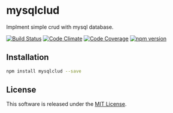 mysqlclud
=====

Implment simple crud with mysql database.

<!-- Badge start -->

[![Build Status][my_travis_badge_url]][my_travis_url]
[![Code Climate][my_codeclimate_badge_url]][my_codeclimate_url]
[![Code Coverage][my_codeclimate_coverage_badge_url]][my_codeclimate_url]
[![npm version][my_npm_budge_url]][my_npm_url]


Installation
-----

```bash
npm install mysqlclud --save
```


License
-------
This software is released under the [MIT License][my_license_url].



<!-- Links start -->

[nodejs_url]: http://nodejs.org/
[npm_url]: https://www.npmjs.com/
[nvm_url]: https://github.com/creationix/nvm
[bitdeli_url]: https://bitdeli.com/free
[my_bitdeli_badge_url]: https://d2weczhvl823v0.cloudfront.net/okunishinishi/node-mysqlclud/trend.png
[my_repo_url]: https://github.com/okunishinishi/node-mysqlclud
[my_travis_url]: http://travis-ci.org/okunishinishi/node-mysqlclud
[my_travis_badge_url]: http://img.shields.io/travis/okunishinishi/node-mysqlclud.svg?style=flat
[my_license_url]: https://github.com/okunishinishi/node-mysqlclud/blob/master/LICENSE
[my_codeclimate_url]: http://codeclimate.com/github/okunishinishi/node-mysqlclud
[my_codeclimate_badge_url]: http://img.shields.io/codeclimate/github/okunishinishi/node-mysqlclud.svg?style=flat
[my_codeclimate_coverage_badge_url]: http://img.shields.io/codeclimate/coverage/github/okunishinishi/node-mysqlclud.svg?style=flat
[my_apiguide_url]: http://okunishinishi.github.io/node-mysqlclud/apiguide
[my_lib_apiguide_url]: http://okunishinishi.github.io/node-mysqlclud/apiguide/module-mysqlclud_lib.html
[my_coverage_url]: http://okunishinishi.github.io/node-mysqlclud/coverage/lcov-report
[my_coverage_report_url]: http://okunishinishi.github.io/node-mysqlclud/coverage/lcov-report/
[my_gratipay_url]: https://gratipay.com/okunishinishi/
[my_gratipay_budge_url]: http://img.shields.io/gratipay/okunishinishi.svg?style=flat
[my_npm_url]: http://www.npmjs.org/package/mysqlclud
[my_npm_budge_url]: http://img.shields.io/npm/v/mysqlclud.svg?style=flat
[my_tag_url]: http://github.com/okunishinishi/node-mysqlclud/releases/tag/
[my_tag_badge_url]: http://img.shields.io/github/tag/okunishinishi/node-mysqlclud.svg?style=flat

<!-- Links end -->
